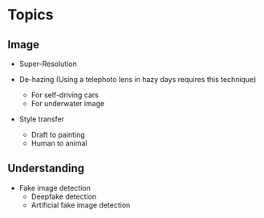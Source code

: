 # Topics

## Image
- Super-Resolution

- De-hazing (Using a telephoto lens in hazy days requires this technique)
  - For self-driving cars
  - For underwater image
- Style transfer 
  - Draft to painting
  - Human to animal

## Understanding
- Fake image detection
  - Deepfake detection
  - Artificial fake image detection